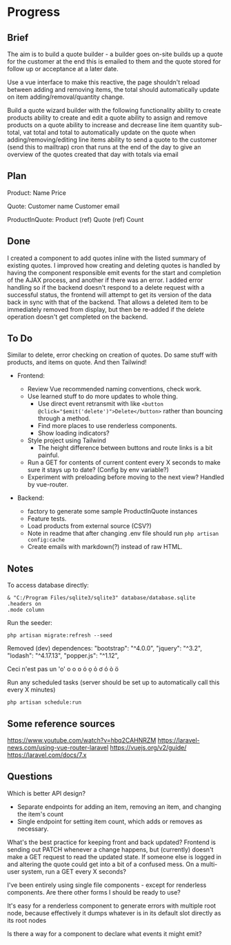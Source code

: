 # Progress

## Brief
The aim is to build a quote builder - a builder goes on-site builds up a quote for the customer at the end this is emailed to them and the quote stored for follow up or acceptance at a later date.

Use a vue interface to make this reactive, the page shouldn't reload between adding and removing items, the total should automatically update on item adding/removal/quantity change.

Build a quote wizard builder with the following functionality
    ability to create products
    ability to create and edit a quote
    ability to assign and remove products on a quote
    ability to increase and decrease line item quantity
    sub-total, vat total and total to automatically update on the quote when adding/removing/editing line items
    ability to send a quote to the customer (send this to mailtrap)
    cron that runs at the end of the day to give an overview of the quotes created that day with totals via email

## Plan
Product:
    Name
    Price

Quote:
    Customer name
    Customer email

ProductInQuote:
    Product (ref)
    Quote (ref)
    Count

## Done
I created a component to add quotes inline with the listed summary of existing quotes.
I improved how creating and deleting quotes is handled by having the component responsible emit events for the start and completion of the AJAX process, and another if there was an error.
I added error handling so if the backend doesn't respond to a delete request with a successful status, the frontend will attempt to get its version of the data back in sync with that of the backend. That allows a deleted item to be immediately removed from display, but then be re-added if the delete operation doesn't get completed on the backend.

## To Do
Similar to delete, error checking on creation of quotes.
Do same stuff with products, and items on quote.
And then Tailwind!

* Frontend:
    * Review Vue recommended naming conventions, check work.
    * Use learned stuff to do more updates to whole thing.
        * Use direct event retransmit with like `<button @click="$emit('delete')">Delete</button>` rather than bouncing through a method.
        * Find more places to use renderless components.
        * Show loading indicators?
    * Style project using Tailwind
        * The height difference between buttons and route links is a bit painful.
    * Run a GET for contents of current content every X seconds to make sure it stays up to date? (Config by env variable?)
    * Experiment with preloading before moving to the next view? Handled by vue-router.

* Backend:
    * factory to generate some sample ProductInQuote instances
    * Feature tests.
    * Load products from external source (CSV?)
    * Note in readme that after changing .env file should run `php artisan config:cache`
    * Create emails with markdown(?) instead of raw HTML.

## Notes
To access database directly:
```
& "C:/Program Files/sqlite3/sqlite3" database/database.sqlite
.headers on
.mode column
```

Run the seeder:
```
php artisan migrate:refresh --seed
```

Removed (dev) dependences:
"bootstrap": "^4.0.0",
"jquery": "^3.2",
"lodash": "^4.17.13",
"popper.js": "^1.12",

Ceci n'est pas un 'o'
о ο օ ȯ ọ ỏ ơ ó ò ö

Run any scheduled tasks (server should be set up to automatically call this every X minutes)
```
php artisan schedule:run
```

## Some reference sources
https://www.youtube.com/watch?v=hbq2CAHNRZM
https://laravel-news.com/using-vue-router-laravel
https://vuejs.org/v2/guide/
https://laravel.com/docs/7.x

## Questions
Which is better API design?
- Separate endpoints for adding an item, removing an item, and changing the item's count
- Single endpoint for setting item count, which adds or removes as necessary.

What's the best practice for keeping front and back updated? Frontend is sending out PATCH whenever a change happens, but (currently) doesn't make a GET request to read the updated state. If someone else is logged in and altering the quote could get into a bit of a confused mess. On a multi-user system, run a GET every X seconds?

I've been entirely using single file components - except for renderless components. Are there other forms I should be ready to use?

It's easy for a renderless component to generate errors with multiple root node, because effectively it dumps whatever is in its default slot directly as its root nodes

Is there a way for a component to declare what events it might emit?
